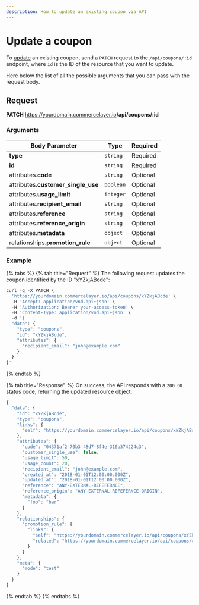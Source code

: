 ```yaml
---
description: How to update an existing coupon via API
---
```


# Update a coupon

To <a href="https://docs.commercelayer.io/developers/updating-resources" target="_blank">update</a> an existing coupon, send a `PATCH` request to the `/api/coupons/:id` endpoint, where `id` is the ID of the resource that you want to update.

Here below the list of all the possible arguments that you can pass with the request body.

## Request

**PATCH** https://yourdomain.commercelayer.io<b>/api/coupons/:id</b>

### Arguments

| Body Parameter | Type     | Required |
| -------------- | -------- | -------- |
| **type**       | `string` | Required |
| **id**         | `string` | Required |
| attributes.**code** | `string` | Optional |
| attributes.**customer_single_use** | `boolean` | Optional |
| attributes.**usage_limit** | `integer` | Optional |
| attributes.**recipient_email** | `string` | Optional |
| attributes.**reference** | `string` | Optional |
| attributes.**reference_origin** | `string` | Optional |
| attributes.**metadata** | `object` | Optional |
| relationships.**promotion_rule** | `object` | Optional |

### Example

{% tabs %}
{% tab title="Request" %}
The following request updates the coupon identified by the ID "xYZkjABcde":

```javascript
curl -g -X PATCH \
  'https://yourdomain.commercelayer.io/api/coupons/xYZkjABcde' \
  -H 'Accept: application/vnd.api+json' \
  -H 'Authorization: Bearer your-access-token' \
  -H 'Content-Type: application/vnd.api+json' \
  -d '{
  "data": {
    "type": "coupons",
    "id": "xYZkjABcde",
    "attributes": {
      "recipient_email": "john@example.com"
    }
  }
}'
```
{% endtab %}

{% tab title="Response" %}
On success, the API responds with a `200 OK` status code, returning the updated resource object:

```javascript
{
  "data": {
    "id": "xYZkjABcde",
    "type": "coupons",
    "links": {
      "self": "https://yourdomain.commercelayer.io/api/coupons/xYZkjABcde"
    },
    "attributes": {
      "code": "04371af2-70b3-48d7-8f4e-316b374224c3",
      "customer_single_use": false,
      "usage_limit": 50,
      "usage_count": 20,
      "recipient_email": "john@example.com",
      "created_at": "2018-01-01T12:00:00.000Z",
      "updated_at": "2018-01-01T12:00:00.000Z",
      "reference": "ANY-EXTERNAL-REFEFERNCE",
      "reference_origin": "ANY-EXTERNAL-REFEFERNCE-ORIGIN",
      "metadata": {
        "foo": "bar"
      }
    },
    "relationships": {
      "promotion_rule": {
        "links": {
          "self": "https://yourdomain.commercelayer.io/api/coupons/xYZkjABcde/relationships/promotion_rule",
          "related": "https://yourdomain.commercelayer.io/api/coupons/xYZkjABcde/promotion_rule"
        }
      }
    },
    "meta": {
      "mode": "test"
    }
  }
}
```
{% endtab %}
{% endtabs %}

